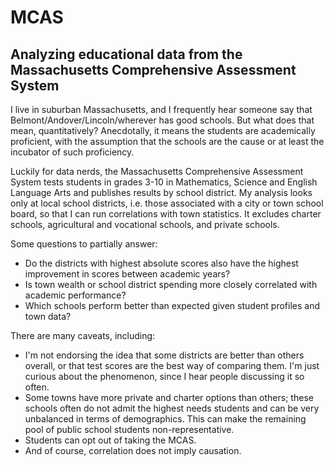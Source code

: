 # MCAS
<h2>Analyzing educational data from the Massachusetts Comprehensive Assessment System</h2>

I live in suburban Massachusetts, and I frequently hear someone say that Belmont/Andover/Lincoln/wherever has good schools. But what does that mean, quantitatively? Anecdotally, it means the students are academically proficient, with the assumption that the schools are the cause or at least the incubator of such proficiency.

Luckily for data nerds, the Massachusetts Comprehensive Assessment System tests students in grades 3-10 in Mathematics, Science and English Language Arts and publishes results by school district. My analysis looks only at local school districts, i.e. those associated with a city or town school board, so that I can run correlations with town statistics. It excludes charter schools, agricultural and vocational schools, and private schools.

<p>Some questions to partially answer:<ul>
<li>Do the districts with highest absolute scores also have the highest improvement in scores between academic years?
<li>Is town wealth or school district spending more closely correlated with academic performance?
<li>Which schools perform better than expected given student profiles and town data?
</ul>
<p>There are many caveats, including:<ul>
<li>I'm not endorsing the idea that some districts are better than others overall, or that test scores are the best way of comparing them. I'm just curious about the phenomenon, since I hear people discussing it so often.<li>Some towns have more private and charter options than others; these schools often do not admit the highest needs students and can be very unbalanced in terms of demographics. This can make the remaining pool of public school students non-representative.<li>Students can opt out of taking the MCAS.<li>And of course, correlation does not imply causation.</ul>
